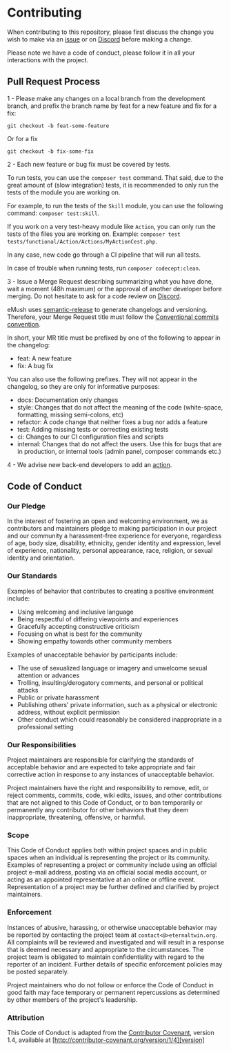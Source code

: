# Contributing

When contributing to this repository, please first discuss the change you wish to make via an [issue](https://gitlab.com/eternaltwin/mush/mush/-/issues/?sort=updated_desc&state=opened&first_page_size=100)
or on [Discord](https://discord.com/channels/693082011484684348/746873392463872071) before making a change. 

Please note we have a code of conduct, please follow it in all your interactions with the project.

## Pull Request Process

1 - Please make any changes on a local branch from the development branch, and prefix the branch name by feat for a new feature and fix for a fix:
```
git checkout -b feat-some-feature
```
Or for a fix
```
git checkout -b fix-some-fix
```

2 - Each new feature or bug fix must be covered by tests.

To run tests, you can use the `composer test` command. That said, due to the great amount of (slow integration) tests, it is recommended to only run the tests of the module you are working on.

For example, to run the tests of the `Skill` module, you can use the following command: `composer test:skill`.

If you work on a very test-heavy module like `Action`, you can only run the tests of the files you are working on. Example: `composer test tests/functional/Action/Actions/MyActionCest.php`.

In any case, new code go through a CI pipeline that will run all tests.

In case of trouble when running tests, run `composer codecept:clean`.

3 - Issue a Merge Request describing summarizing what you have done, wait a moment (48h maximum) or the approval of another developer before merging. Do not hesitate to ask for a code review on [Discord](https://discord.com/channels/693082011484684348/746873392463872071).

eMush uses [semantic-release](https://semantic-release.gitbook.io/semantic-release/) to generate changelogs and versioning.
Therefore, your Merge Request title must follow the [Conventional commits convention](https://www.conventionalcommits.org/en/v1.0.0/#summary).

In short, your MR title must be prefixed by one of the following to appear in the changelog:
- feat: A new feature
- fix: A bug fix

You can also use the following prefixes. They will not appear in the changelog, so they are only for informative purposes:
- docs: Documentation only changes
- style: Changes that do not affect the meaning of the code (white-space, formatting, missing semi-colons, etc)
- refactor: A code change that neither fixes a bug nor adds a feature
- test: Adding missing tests or correcting existing tests
- ci: Changes to our CI configuration files and scripts
- internal: Changes that do not affect the users. Use this for bugs that are in production, or internal tools (admin panel, composer commands etc.)

4 - We advise new back-end developers to add an [action](./Api/src/Action/README.md#create-a-new-action).

## Code of Conduct

### Our Pledge

In the interest of fostering an open and welcoming environment, we as
contributors and maintainers pledge to making participation in our project and
our community a harassment-free experience for everyone, regardless of age, body
size, disability, ethnicity, gender identity and expression, level of experience,
nationality, personal appearance, race, religion, or sexual identity and
orientation.

### Our Standards

Examples of behavior that contributes to creating a positive environment
include:

* Using welcoming and inclusive language
* Being respectful of differing viewpoints and experiences
* Gracefully accepting constructive criticism
* Focusing on what is best for the community
* Showing empathy towards other community members

Examples of unacceptable behavior by participants include:

* The use of sexualized language or imagery and unwelcome sexual attention or
advances
* Trolling, insulting/derogatory comments, and personal or political attacks
* Public or private harassment
* Publishing others' private information, such as a physical or electronic
  address, without explicit permission
* Other conduct which could reasonably be considered inappropriate in a
  professional setting

### Our Responsibilities

Project maintainers are responsible for clarifying the standards of acceptable
behavior and are expected to take appropriate and fair corrective action in
response to any instances of unacceptable behavior.

Project maintainers have the right and responsibility to remove, edit, or
reject comments, commits, code, wiki edits, issues, and other contributions
that are not aligned to this Code of Conduct, or to ban temporarily or
permanently any contributor for other behaviors that they deem inappropriate,
threatening, offensive, or harmful.

### Scope

This Code of Conduct applies both within project spaces and in public spaces
when an individual is representing the project or its community. Examples of
representing a project or community include using an official project e-mail
address, posting via an official social media account, or acting as an appointed
representative at an online or offline event. Representation of a project may be
further defined and clarified by project maintainers.

### Enforcement

Instances of abusive, harassing, or otherwise unacceptable behavior may be
reported by contacting the project team at `contact<@>eternaltwin.org`. All
complaints will be reviewed and investigated and will result in a response that
is deemed necessary and appropriate to the circumstances. The project team is
obligated to maintain confidentiality with regard to the reporter of an incident.
Further details of specific enforcement policies may be posted separately.

Project maintainers who do not follow or enforce the Code of Conduct in good
faith may face temporary or permanent repercussions as determined by other
members of the project's leadership.

### Attribution

This Code of Conduct is adapted from the [Contributor Covenant][homepage], version 1.4,
available at [http://contributor-covenant.org/version/1/4][version]

[homepage]: http://contributor-covenant.org
[version]: http://contributor-covenant.org/version/1/4/
